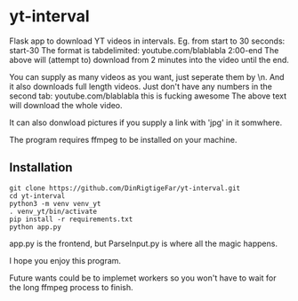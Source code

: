 # yt-interval
Flask app to download YT videos in intervals. Eg. from start to 30 seconds: start-30
The format is tabdelimited: youtube.com/blablabla  2:00-end
The above will (attempt to) download from 2 minutes into the video until the end.

You can supply as many videos as you want, just seperate them by \n.
And it also downloads full length videos. Just don't have any numbers in the second tab:
youtube.com/blablabla  this is fucking awesome
The above text will download the whole video.

It can also donwload pictures if you supply a link with 'jpg' in it somwhere.

The program requires ffmpeg to be installed on your machine.

## Installation
```
git clone https://github.com/DinRigtigeFar/yt-interval.git
cd yt-interval
python3 -m venv venv_yt
. venv_yt/bin/activate
pip install -r requirements.txt
python app.py
```


app.py is the frontend, but ParseInput.py is where all the magic happens.

I hope you enjoy this program.

Future wants could be to implemet workers so you won't have to wait for the long ffmpeg process to finish.

